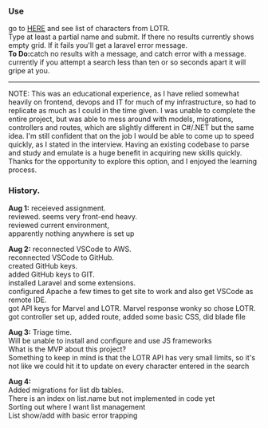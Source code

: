 <body>
<html>
<h3>Use</h3>
<p>go to <a href="project.charlesmiske.com/character">HERE</a> and see list of characters from LOTR.<br>Type at least a partial name and submit. If there no results currently shows empty grid. If it fails you'll get a laravel error message.<br><b>To Do:</b>catch no results with a message, and catch error with a message.<br>
currently if you attempt a search less than ten or so seconds apart it will gripe at you.</p>
<hr />
<p>NOTE: This was an educational experience, as I have relied somewhat heavily on frontend, devops and IT for much of my infrastructure, so had to replicate as much as I could in the time given. I was unable to complete the entire project, but was able to mess around with models, migrations, controllers and routes, which are slightly different in C#/.NET but the same idea. I'm still confident that on the job I would be able to come up to speed quickly, as I stated in the interview. Having an existing codebase to parse and study and emulate is a huge benefit in acquiring new skills quickly. Thanks for the opportunity to explore this option, and I enjoyed the learning process.</p>

<h3>History.</h3>
<p><b>Aug 1:</b> receieved assignment. <br>reviewed. seems very front-end heavy. 
<br>reviewed current environment, <br>apparently nothing anywhere is set up
</p>
<p>
<b>Aug 2:</b> reconnected VSCode to AWS. <br>
reconnected VSCode to GitHub. <br>
created GitHub keys. <br>
added GitHub keys to GIT. <br>
installed Laravel and some extensions.  <br>
configured Apache a few times to get site to work and also get VSCode as remote IDE. <br>
got API keys for Marvel and LOTR. Marvel response wonky so chose LOTR. <br>
got controller set up, added route, added some basic CSS, did blade file <br>
</p>
<p>
<b>Aug 3:</b> Triage time.<br>
Will be unable to install and configure and use JS frameworks<br>
What is the MVP about this project?<br>
Something to keep in mind is that the LOTR API has very small limits, so it's not like we could hit it to update on every character entered in the search<br>
</p>
<p>
<b>Aug 4:</b><br>
Added migrations for list db tables.<br>
There is an index on list.name but not implemented in code yet<br>
Sorting out where I want list management<br>
List show/add with basic error trapping<br>
</html>
</body>



